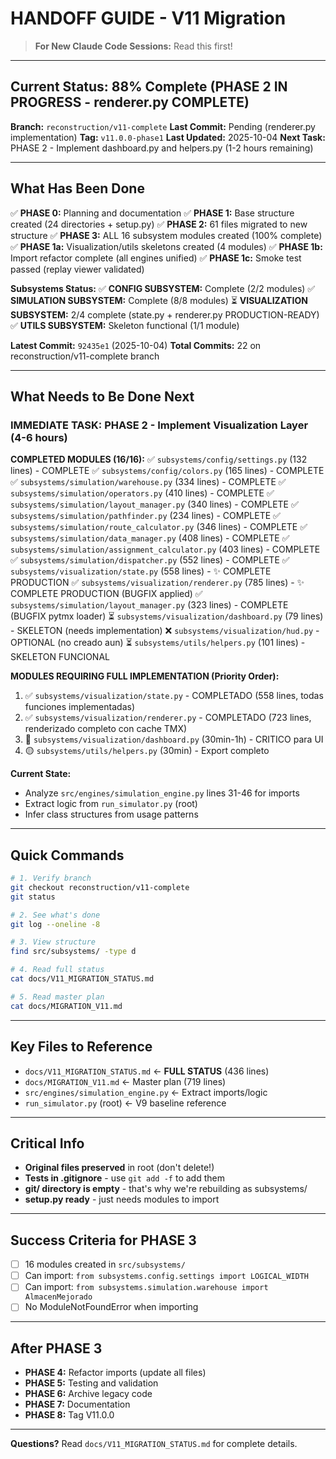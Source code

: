 # HANDOFF GUIDE - V11 Migration

> **For New Claude Code Sessions:** Read this first!

---

## Current Status: 88% Complete (PHASE 2 IN PROGRESS - renderer.py COMPLETE)

**Branch:** `reconstruction/v11-complete`
**Last Commit:** Pending (renderer.py implementation)
**Tag:** `v11.0.0-phase1`
**Last Updated:** 2025-10-04
**Next Task:** PHASE 2 - Implement dashboard.py and helpers.py (1-2 hours remaining)

---

## What Has Been Done

✅ **PHASE 0:** Planning and documentation
✅ **PHASE 1:** Base structure created (24 directories + setup.py)
✅ **PHASE 2:** 61 files migrated to new structure
✅ **PHASE 3:** ALL 16 subsystem modules created (100% complete)
✅ **PHASE 1a:** Visualization/utils skeletons created (4 modules)
✅ **PHASE 1b:** Import refactor complete (all engines unified)
✅ **PHASE 1c:** Smoke test passed (replay viewer validated)

**Subsystems Status:**
✅ **CONFIG SUBSYSTEM:** Complete (2/2 modules)
✅ **SIMULATION SUBSYSTEM:** Complete (8/8 modules)
⏳ **VISUALIZATION SUBSYSTEM:** 2/4 complete (state.py + renderer.py PRODUCTION-READY)
✅ **UTILS SUBSYSTEM:** Skeleton functional (1/1 module)

**Latest Commit:** `92435e1` (2025-10-04)
**Total Commits:** 22 on reconstruction/v11-complete branch

---

## What Needs to Be Done Next

### IMMEDIATE TASK: PHASE 2 - Implement Visualization Layer (4-6 hours)

**COMPLETED MODULES (16/16):**
✅ `subsystems/config/settings.py` (132 lines) - COMPLETE
✅ `subsystems/config/colors.py` (165 lines) - COMPLETE
✅ `subsystems/simulation/warehouse.py` (334 lines) - COMPLETE
✅ `subsystems/simulation/operators.py` (410 lines) - COMPLETE
✅ `subsystems/simulation/layout_manager.py` (340 lines) - COMPLETE
✅ `subsystems/simulation/pathfinder.py` (234 lines) - COMPLETE
✅ `subsystems/simulation/route_calculator.py` (346 lines) - COMPLETE
✅ `subsystems/simulation/data_manager.py` (408 lines) - COMPLETE
✅ `subsystems/simulation/assignment_calculator.py` (403 lines) - COMPLETE
✅ `subsystems/simulation/dispatcher.py` (552 lines) - COMPLETE
✅ `subsystems/visualization/state.py` (558 lines) - ✨ COMPLETE PRODUCTION
✅ `subsystems/visualization/renderer.py` (785 lines) - ✨ COMPLETE PRODUCTION (BUGFIX applied)
✅ `subsystems/simulation/layout_manager.py` (323 lines) - COMPLETE (BUGFIX pytmx loader)
⏳ `subsystems/visualization/dashboard.py` (79 lines) - SKELETON (needs implementation)
❌ `subsystems/visualization/hud.py` - OPTIONAL (no creado aun)
⏳ `subsystems/utils/helpers.py` (101 lines) - SKELETON FUNCIONAL

**MODULES REQUIRING FULL IMPLEMENTATION (Priority Order):**
1. ✅ `subsystems/visualization/state.py` - COMPLETADO (558 lines, todas funciones implementadas)
2. ✅ `subsystems/visualization/renderer.py` - COMPLETADO (723 lines, renderizado completo con cache TMX)
3. 🔴 `subsystems/visualization/dashboard.py` (30min-1h) - CRITICO para UI
4. 🟡 `subsystems/utils/helpers.py` (30min) - Export completo

**Current State:**
- Analyze `src/engines/simulation_engine.py` lines 31-46 for imports
- Extract logic from `run_simulator.py` (root)
- Infer class structures from usage patterns

---

## Quick Commands

```bash
# 1. Verify branch
git checkout reconstruction/v11-complete
git status

# 2. See what's done
git log --oneline -8

# 3. View structure
find src/subsystems/ -type d

# 4. Read full status
cat docs/V11_MIGRATION_STATUS.md

# 5. Read master plan
cat docs/MIGRATION_V11.md
```

---

## Key Files to Reference

- `docs/V11_MIGRATION_STATUS.md` ← **FULL STATUS** (436 lines)
- `docs/MIGRATION_V11.md` ← Master plan (719 lines)
- `src/engines/simulation_engine.py` ← Extract imports/logic
- `run_simulator.py` (root) ← V9 baseline reference

---

## Critical Info

- **Original files preserved** in root (don't delete!)
- **Tests in .gitignore** - use `git add -f` to add them
- **git/ directory is empty** - that's why we're rebuilding as subsystems/
- **setup.py ready** - just needs modules to import

---

## Success Criteria for PHASE 3

- [ ] 16 modules created in `src/subsystems/`
- [ ] Can import: `from subsystems.config.settings import LOGICAL_WIDTH`
- [ ] Can import: `from subsystems.simulation.warehouse import AlmacenMejorado`
- [ ] No ModuleNotFoundError when importing

---

## After PHASE 3

- **PHASE 4:** Refactor imports (update all files)
- **PHASE 5:** Testing and validation
- **PHASE 6:** Archive legacy code
- **PHASE 7:** Documentation
- **PHASE 8:** Tag V11.0.0

---

**Questions?** Read `docs/V11_MIGRATION_STATUS.md` for complete details.
